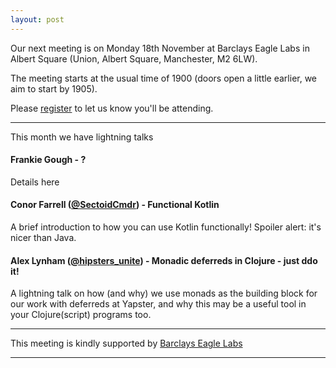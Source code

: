 ```yaml
---
layout: post
---
```


Our next meeting is on Monday 18th November at Barclays Eagle Labs in Albert Square (Union, Albert Square, Manchester, M2 6LW).

The meeting starts at the usual time of 1900 (doors open a little earlier, we aim to start by 1905).

Please [register][eventbrite] to let us know you'll be attending.

---

This month we have <number> lightning talks

#### Frankie Gough - ?

Details here

#### Conor Farrell ([@SectoidCmdr][conor]) - Functional Kotlin

A brief introduction to how you can use Kotlin functionally! Spoiler alert: it's nicer than Java. 

#### Alex Lynham ([@hipsters_unite][alex]) - Monadic deferreds in Clojure - just ddo it!

A lightning talk on how (and why) we use monads as the building block for our work with deferreds at Yapster, and why this may be a useful tool in your Clojure(script) programs too.

---

This meeting is kindly supported by [Barclays Eagle Labs][EagleLabs]

---

[eventbrite]: https://www.eventbrite.com/e/lambdalounge-june-2019-lightning-talks-tickets-63084495424
[conor]: https://twitter.com/SectoidCmdr
[alex]: https://twitter.com/hipsters_unite
[EagleLabs]: https://labs.uk.barclays/
